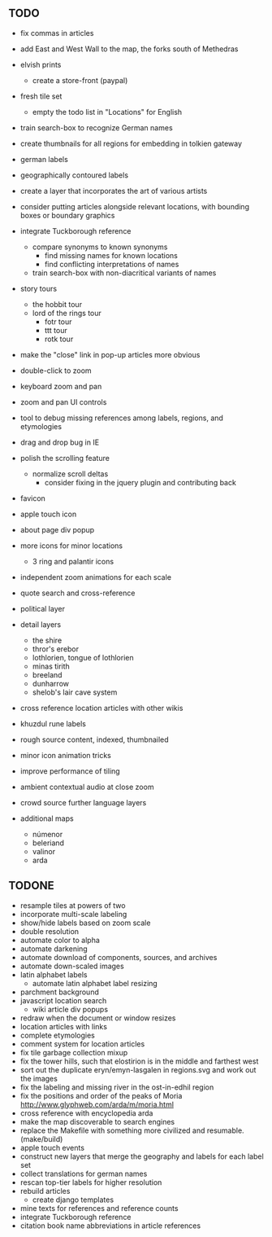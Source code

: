 
TODO
----

* fix commas in articles
* add East and West Wall to the map, the forks south of Methedras

* elvish prints
  * create a store-front (paypal)
* fresh tile set
  * empty the todo list in "Locations" for English
* train search-box to recognize German names

* create thumbnails for all regions for embedding in tolkien gateway
* german labels
* geographically contoured labels
* create a layer that incorporates the art of various artists
* consider putting articles alongside relevant locations, with bounding boxes
  or boundary graphics

* integrate Tuckborough reference
  * compare synonyms to known synonyms
    * find missing names for known locations
    * find conflicting interpretations of names
  * train search-box with non-diacritical variants of names

* story tours
  * the hobbit tour
  * lord of the rings tour
    * fotr tour
    * ttt tour
    * rotk tour

* make the "close" link in pop-up articles more obvious
* double-click to zoom
* keyboard zoom and pan
* zoom and pan UI controls
* tool to debug missing references among labels, regions, and etymologies
* drag and drop bug in IE
* polish the scrolling feature
  * normalize scroll deltas
    * consider fixing in the jquery plugin and contributing back
* favicon
* apple touch icon
* about page div popup
* more icons for minor locations
  * 3 ring and palantir icons

* independent zoom animations for each scale

* quote search and cross-reference
* political layer
* detail layers
  * the shire
  * thror's erebor
  * lothlorien, tongue of lothlorien
  * minas tirith
  * breeland
  * dunharrow
  * shelob's lair cave system

* cross reference location articles with other wikis
* khuzdul rune labels
* rough source content, indexed, thumbnailed
* minor icon animation tricks
* improve performance of tiling
* ambient contextual audio at close zoom

* crowd source further language layers

* additional maps
  * númenor
  * beleriand
  * valinor
  * arda

TODONE
------

* resample tiles at powers of two
* incorporate multi-scale labeling
* show/hide labels based on zoom scale
* double resolution
* automate color to alpha
* automate darkening
* automate download of components, sources, and archives
* automate down-scaled images
* latin alphabet labels
  * automate latin alphabet label resizing
* parchment background
* javascript location search
  * wiki article div popups
* redraw when the document or window resizes
* location articles with links
* complete etymologies
* comment system for location articles
* fix tile garbage collection mixup
* fix the tower hills, such that elostirion is in the middle and farthest west
* sort out the duplicate eryn/emyn-lasgalen in regions.svg and work out the images
* fix the labeling and missing river in the ost-in-edhil region
* fix the positions and order of the peaks of Moria http://www.glyphweb.com/arda/m/moria.html
* cross reference with encyclopedia arda
* make the map discoverable to search engines
* replace the Makefile with something more civilized
  and resumable. (make/build)
* apple touch events
* construct new layers that merge the geography and labels for each label set
* collect translations for german names
* rescan top-tier labels for higher resolution
* rebuild articles
  * create django templates
* mine texts for references and reference counts
* integrate Tuckborough reference
* citation book name abbreviations in article references


